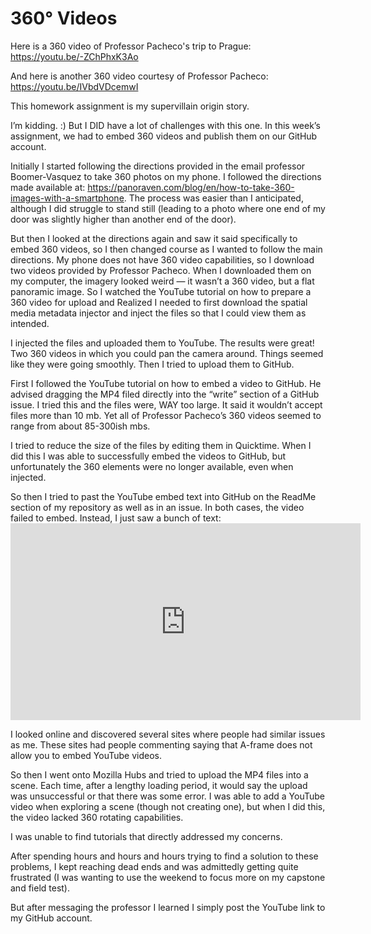# 360&deg; Videos

Here is a 360 video of Professor Pacheco's trip to Prague:  https://youtu.be/-ZChPhxK3Ao

And here is another 360 video courtesy of Professor Pacheco: https://youtu.be/IVbdVDcemwI

This homework assignment is my supervillain origin story.

I’m kidding. :)  But I DID have a lot of challenges with this one.   In this week’s assignment, we had to embed 360 videos and publish them on our GitHub account.  

Initially I started following the directions provided in the email professor Boomer-Vasquez to take 360 photos on my phone.  I followed the directions made available at: https://panoraven.com/blog/en/how-to-take-360-images-with-a-smartphone.  The process was easier than I anticipated, although I did struggle to stand still (leading to a photo where one end of my door was slightly higher than another end of the door).

But then I looked at the directions again and saw it said specifically to embed 360 videos, so I then changed course as I wanted to follow the main directions.  My phone does not have 360 video capabilities, so I download two videos provided by Professor Pacheco.  When I downloaded them on my computer, the imagery looked weird — it wasn’t a 360 video, but a flat panoramic image.  So I watched the YouTube tutorial on how to prepare a 360 video for upload and Realized I needed to first download the spatial media metadata injector and inject the files so that I could view them as intended.

I injected the files and uploaded them to YouTube.  The results were great!  Two 360 videos in which you could pan the camera around. Things seemed like they were going smoothly.  Then I tried to upload them to GitHub.

First I followed the YouTube tutorial on how to embed a video to GitHub.  He advised dragging the MP4 filed directly into the “write” section of a GitHub issue.  I tried this and the files were, WAY too large.  It said it wouldn’t accept files more than 10 mb.  Yet all of Professor Pacheco’s 360 videos seemed to range from about 85-300ish mbs.  

I tried to reduce the size of the files by editing them in Quicktime.  When I did this I was able to successfully embed the videos to GitHub, but unfortunately the 360 elements were no longer available, even when injected.  

So then I tried to past the YouTube embed text into GitHub on the ReadMe section of my repository as well as in an issue.  In both cases, the video failed to embed.  Instead, I just saw a bunch of text: <iframe width="560" height="315" src="https://www.youtube.com/embed/-ZChPhxK3Ao" title="YouTube video player" frameborder="0" allow="accelerometer; autoplay; clipboard-write; encrypted-media; gyroscope; picture-in-picture" allowfullscreen></iframe>

I looked online and discovered several sites where people had similar issues as me.  These sites had people commenting saying that A-frame does not allow you to embed YouTube videos.

So then I went onto Mozilla Hubs and tried to upload the MP4 files into a scene.  Each time, after a lengthy loading period, it would say the upload was unsuccessful or that there was some error.  I was able to add a YouTube video when exploring a scene (though not creating one), but when I did this, the video lacked 360 rotating capabilities.

I was unable to find tutorials that directly addressed my concerns.

After spending hours and hours and hours trying to find a solution to these problems, I kept reaching dead ends and was admittedly getting quite frustrated (I was wanting to use the weekend to focus more on my capstone and field test). 

But after messaging the professor I learned I simply post the YouTube link to my GitHub account.
